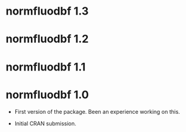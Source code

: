 # normfluodbf 1.3

# normfluodbf 1.2

# normfluodbf 1.1

# normfluodbf 1.0

-   First version of the package. Been an experience working on this.

-   Initial CRAN submission.
